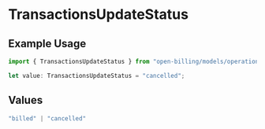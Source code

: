 # TransactionsUpdateStatus

## Example Usage

```typescript
import { TransactionsUpdateStatus } from "open-billing/models/operations";

let value: TransactionsUpdateStatus = "cancelled";
```

## Values

```typescript
"billed" | "cancelled"
```